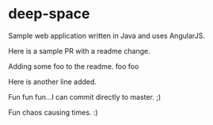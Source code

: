 # deep-space
Sample web application written in Java and uses AngularJS.

Here is a sample PR with a readme change.

Adding some foo to the readme. foo foo

Here is another line added.

Fun fun fun...I can commit directly to master. ;)

Fun chaos causing times. :)
